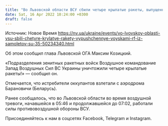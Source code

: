 ```yaml
---
title: "Во Львовской области ВСУ сбили четыре крылатые ракеты, выпущенные РФ из самолетов Су-35"
date: Sat, 16 Apr 2022 10:24:00 +0300
draft: false
---
```

Источник: Новое Время https://nv.ua/ukraine/events/vo-lvovskoy-oblasti-vsu-sbili-chetyre-krylatye-rakety-vypushchennye-voyskami-rf-iz-samoletov-su-35-50234340.html


 Об этом сообщил глава Львовской ОГА Максим Козицкий.

«Подразделения зенитных ракетных войск Воздушное командование Запад Воздушных Сил ВС Украины уничтожили четыре крылатые ракеты!» — сообщил он.

 Отмечается, что истребители оккупантов взлетали с аэродрома Барановичи (Беларусь).

 Ранее сообщалось, что во Львовской области во время воздушной тревоги, начавшейся в 05:46 и продолжавшейся до 07:02, работали силы противовоздушной обороны ВСУ.

Присоединяйтесь к нам в соцсетях Facebook, Telegram и Instagram.
